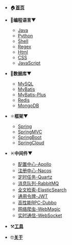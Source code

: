 <!-- 导航栏：docs/_navbar.md 首页: /?id=Jerry -->

* :house:[**首页**]()

* :abcd:**编程语言▼**
  * [Java](02_编程语言/01_Java/01_JavaSE/01_基础语法/01-JDK环境搭建.md)
  * [Python](02_编程语言/02_Python/01-Python基础语法大全.md)
  * [Shell](02_编程语言/03_Shell/01-shell脚本基础语法.md)
  * [Regex](02_编程语言/04_正则表达式/01-正则表达式语法.md)
  * [Html](04_网页技术/01_HTML/01-基本标签.md)
  * [CSS](04_网页技术/02_CSS/01-使用方式,CSS选择器.md)
  * [JavaScript](04_网页技术/06_JavaScript/01-JS%20基本语法.md)

* :floppy_disk:**数据库▼**
  * [MySQL](05_数据库/01_MySQL/02-查询语法大全.md)
  * [MyBatis](05_数据库/02_MyBatis/02-MyBatis%20CRUD和工具类.md)
  * [MyBatis-Plus](05_数据库/03_MyBatis-Plus/01-MyBatis-Plus%20入门使用.md)
  * [Redis](05_数据库/04_Redis/03-Redis%20Java+Jedis.md)
  * [MongoDB](05_数据库/05_MongoDB/00%20MongoDB两小时进阶.md)

* :atom_symbol:**框架▼**
  * [Spring](08_框架技术/02_Spring/01_Core/01-Spring%20概述.md)
  * [SpringMVC](08_框架技术/03_SpringMVC/01_SpringMVC%20Demo.md)
  * [SpringBoot](08_框架技术/04_SpringBoot/01_SpringBoot%20Demo.md)
  * [SpringCloud](08_框架技术/05_SpringCloud/Spring%20Cloud中文文档.md)

* :pisces:**中间件▼**
  * [配置中心-Apollo](14_微服务/02_注册中心/01-Nacos%20注册中心部署与服务注册.md)
  * [注册中心-Nacos](14_微服务/02_注册中心/01-Nacos%20注册中心部署与服务注册.md)
  * [定时任务-Quartz](08_框架技术/06_Quartz/Quartz%20定时任务.md)
  * [消息队列-RabbitMQ](08_框架技术/07_RabbitMQ/01-RabbitMQ%20消息队列.md)
  * [全文检索-ElasticSearch](08_框架技术/09_ElasticSerach/01-ElasticSearch%20Demo.md)
  * [通用令牌-JWT](08_框架技术/10_JWT/JWT%20通用令牌生成.md)
  * [高性能RPC-Dubbo](08_框架技术/11_Dubbo/4H搞定Dubbo.md)
  * [网络爬虫-WebMagic](08_框架技术/08_WebMagic/WebMagic爬虫框架.md)
  * [实时通信-WebSocket](08_框架技术/12_WebSocket/WebSocket聊天室实战.md)

* :hammer_and_pick:[**工具**](tool/README.md)

* :nerd_face:[**关于**](about/README.md)

